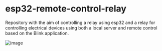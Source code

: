 # esp32-remote-control-relay
Repository with the aim of controlling a relay using esp32 and a relay for controlling electrical devices using both a local server and remote control based on the Blink application.

![image](https://github.com/user-attachments/assets/bfc803fa-e3b7-4b9a-a6ea-6888d19d016b)

